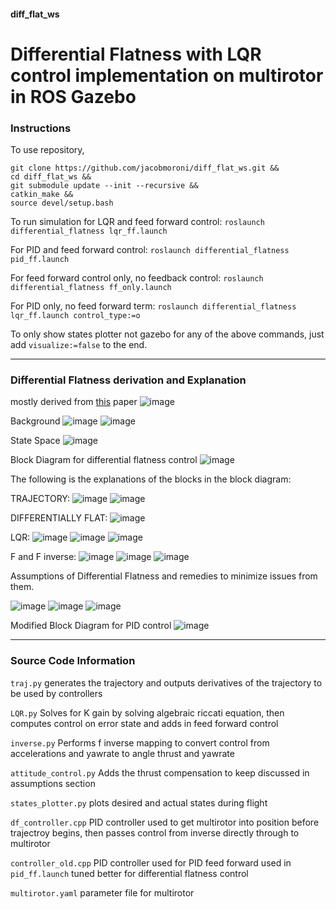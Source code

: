 #### diff_flat_ws
# Differential Flatness with LQR control implementation on multirotor in ROS Gazebo

### Instructions

To use repository,
```
git clone https://github.com/jacobmoroni/diff_flat_ws.git &&
cd diff_flat_ws &&
git submodule update --init --recursive &&
catkin_make &&
source devel/setup.bash
```
To run simulation
for LQR and feed forward control:
`roslaunch differential_flatness lqr_ff.launch`

For PID and feed forward control:
`roslaunch differential_flatness pid_ff.launch`

For feed forward control only, no feedback control:
`roslaunch differential_flatness ff_only.launch`

For PID only, no feed forward term:
`roslaunch differential_flatness lqr_ff.launch control_type:=o`

To only show states plotter not gazebo for any of the above commands, just add `visualize:=false` to the end.
___
### Differential Flatness derivation and Explanation
mostly derived from [this](https://ieeexplore.ieee.org/document/6095098)
 paper
![image](images/ref.png "Differential Flatness Paper")

Background
![image](images/df_exp_1.png "Differential Flatness Explanation")
![image](images/df_exp_2.png "Differential Flatness Explanation")

State Space
![image](images/ss.png "Differential Flatness Explanation")

Block Diagram for differential flatness control
![image](images/Block_Diagram.png "Differential Flatness Explanation")

The following is the explanations of the blocks in the block diagram:

TRAJECTORY:
![image](images/traj_1.png "Differential Flatness Explanation")
![image](images/traj_2.png "Differential Flatness Explanation")

DIFFERENTIALLY FLAT:
![image](images/diff_flat.png "Differential Flatness Explanation")

LQR:
![image](images/lqr_1.png "Differential Flatness Explanation")
![image](images/lqr_2.png "Differential Flatness Explanation")
![image](images/lqr_3.png "Differential Flatness Explanation")

F and F inverse:
![image](images/f_1.png "Differential Flatness Explanation")
![image](images/f_2.png "Differential Flatness Explanation")
![image](images/f_3.png "Differential Flatness Explanation")

Assumptions of Differential Flatness and remedies to minimize issues from them.

![image](images/assumption_1.png "Differential Flatness Explanation")
![image](images/assumption_2.png "Differential Flatness Explanation")
![image](images/assumption_3.png "Differential Flatness Explanation")

Modified Block Diagram for PID control
![image](images/pid_block.png "Differential Flatness Explanation")

___
### Source Code Information
`traj.py` generates the trajectory and outputs derivatives of the trajectory to be used by controllers

`LQR.py` Solves for K gain by solving algebraic riccati equation, then computes control on error state and adds in feed forward control

`inverse.py` Performs f inverse mapping to convert control from accelerations and yawrate to angle thrust and yawrate

`attitude_control.py` Adds the thrust compensation to keep discussed in assumptions section

`states_plotter.py` plots desired and actual states during flight

`df_controller.cpp` PID controller used to get multirotor into position before trajectroy begins, then passes control from inverse directly through to multirotor

`controller_old.cpp` PID controller used for PID feed forward used in `pid_ff.launch` tuned better for differential flatness control

`multirotor.yaml` parameter file for multirotor
